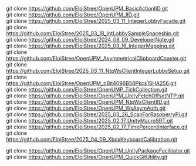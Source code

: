 git clone https://github.com/EloiStree/OpenUPM_BasicActionIID.git  
git clone https://github.com/EloiStree/OpenUPM_IID.git  
git clone https://github.com/EloiStree/2025_03_11_IntegerLobbyFacade.git  
git clone https://github.com/EloiStree/2025_03_18_IntLobbySampleSpaceship.git  
git clone https://github.com/EloiStree/2024_08_09_DeveloperNote.git  
git clone https://github.com/EloiStree/2025_03_16_IntegerMapping.git  
git clone https://github.com/EloiStree/OpenUPM_AsymmetricalClipboardCoaster.git  
git clone https://github.com/EloiStree/2025_03_11_NtpWsClientIntegerLobbySetup.git  
git clone https://github.com/EloiStree/OpenUPM_pBit4096B58Pkcs1SHA256.git  
git clone https://github.com/EloiStree/OpenUMP_TickCollection.git  
git clone https://github.com/EloiStree/OpenUPM_UnityFetchOffsetNTP.git  
git clone https://github.com/EloiStree/OpenUPM_NtpWsClientIID.git  
git clone https://github.com/EloiStree/OpenUPM_WsAsymAuth.git  
git clone https://github.com/EloiStree/2025_03_26_ScanForRaspberryPi.git  
git clone https://github.com/EloiStree/2025_02_17_UnityMacroSRT.git  
git clone https://github.com/EloiStree/2025_02_17_TimePercentInterface.git
git clone https://github.com/EloiStree/2025_04_09_XboxKeyboardCalibration.git

git clone https://github.com/EloiStree/OpenUPM_UnityPackageFacilitator.git
git clone https://github.com/EloiStree/OpenUPM_QuickGitUtility.git
